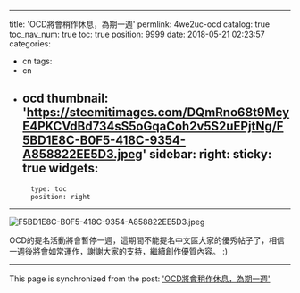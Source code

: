 
---
title: 'OCD將會稍作休息，為期一週'
permlink: 4we2uc-ocd
catalog: true
toc_nav_num: true
toc: true
position: 9999
date: 2018-05-21 02:23:57
categories:
- cn
tags:
- cn
- ocd
thumbnail: 'https://steemitimages.com/DQmRno68t9McyE4PKCVdBd734sS5oGqaCoh2v5S2uEPjtNg/F5BD1E8C-B0F5-418C-9354-A858822EE5D3.jpeg'
sidebar:
    right:
        sticky: true
widgets:
    -
        type: toc
        position: right
---


![F5BD1E8C-B0F5-418C-9354-A858822EE5D3.jpeg](https://steemitimages.com/DQmRno68t9McyE4PKCVdBd734sS5oGqaCoh2v5S2uEPjtNg/F5BD1E8C-B0F5-418C-9354-A858822EE5D3.jpeg)

OCD的提名活動將會暫停一週，這期間不能提名中文區大家的優秀帖子了，相信一週後將會如常運作，謝謝大家的支持，繼續創作優質內容。 :)

- - -

This page is synchronized from the post: ['OCD將會稍作休息，為期一週'](https://steemit.com/@htliao/4we2uc-ocd)
